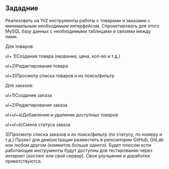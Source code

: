

Зададние
-------------

Реализовать на Yii2 инструменты работы с товарами и заказами с минимальным
необходимым интерфейсом. Спроектировать для этого MySQL базу данных с
необходимыми таблицами и связями между ними.

Для товаров:

ul+ 1)Создание товара (название, цена, кол-во и т.д.)

ul+2)Редактирование товара

ul+3)Просмотр списка товаров и их поиск/фильтр



Для заказов:

ul+1)Создание заказа

ul+2)Редактирование заказа

   ul+ul+a)Добавление и удаление доступных товаров

   ul+ul+b)Смена статуса заказа

3)Просмотр списка заказов и их поиск/фильтр (по статусу, по номеру и т.д.)
Проект для демонстрации разместить в репозитории GitHub, GitLab или любом другом
(коммитов больше одного). Будет плюсом если работающие инструменты будут
доступны для тестирования через интернет (хостинг или свой сервер).
Свои улучшения и доработки приветствуются.
